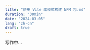 ```yaml
---
title: "使用 Vite 库模式构建 NPM 包.md"
duration: "30min"
date: "2024-03-05"
lang: "zh-cn"
draft: true
---
```


写作中...
